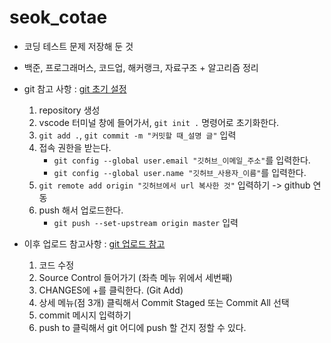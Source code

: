 # seok_cotae
- 코딩 테스트 문제 저장해 둔 것
- 백준, 프로그래머스, 코드업, 해커랭크, 자료구조 + 알고리즘 정리

- git 참고 사항 : [git 초기 설정](https://blog.naver.com/ogh010/222412610320)
    1. repository 생성
    2. vscode 터미널 창에 들어가서, ```git init .``` 명령어로 초기화한다.
    3. ```git add .```, ```git commit -m "커밋할 때_설명 글"``` 입력
    4. 접속 권한을 받는다.
        - ```git config --global user.email "깃허브_이메일_주소"```를 입력한다.
        - ```git config --global user.name "깃허브_사용자_이름"```를 입력한다.
    5. ```git remote add origin "깃허브에서 url 복사한 것"``` 입력하기 -> github 연동
    6. push 해서 업로드한다.
        - ```git push --set-upstream origin master``` 입력

- 이후 업로드 참고사항 : [git 업로드 참고](https://miaow-miaow.tistory.com/133)
    1. 코드 수정
    2. Source Control 들어가기 (좌측 메뉴 위에서 세번째)
    3. CHANGES에 +를 클릭한다. (Git Add)
    4. 상세 메뉴(점 3개) 클릭해서 Commit Staged 또는 Commit All 선택
    5. commit 메시지 입력하기
    6. push to 클릭해서 git 어디에 push 할 건지 정할 수 있다.

